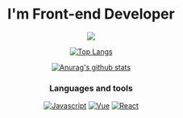 <h1 align=center>I'm Front-end Developer</h1>
<div align=center><a href=https://www.codewars.com/users/xirade><img src=https://www.codewars.com/users/xirade/badges/large></a></div>

<p align=center><a href="https://github.com/xirade?tab=repositories"><img src="https://camo.githubusercontent.com/83fa125a4bc0925b61eabd3ce99f8fdf0f200a46e82371e3c12e4f61e1959518/68747470733a2f2f6769746875622d726561646d652d73746174732e76657263656c2e6170702f6170692f746f702d6c616e67732f3f757365726e616d653d586972616465266c61796f75743d636f6d70616374" alt="Top Langs" data-canonical-src="https://github-readme-stats.vercel.app/api/top-langs/?username=Xirade&amp;layout=compact" style="max-width:100%;"></a></p>

<p align=center><a target="_blank" rel="noopener noreferrer" href="https://camo.githubusercontent.com/f440e14358fc083bfcd1445eb925a36fbaf3839646e7f6475a4441a9f75e5566/68747470733a2f2f6769746875622d726561646d652d73746174732e76657263656c2e6170702f6170693f757365726e616d653d5869726164652673686f775f69636f6e733d74727565267468656d653d6d65726b6f"><img src="https://camo.githubusercontent.com/f440e14358fc083bfcd1445eb925a36fbaf3839646e7f6475a4441a9f75e5566/68747470733a2f2f6769746875622d726561646d652d73746174732e76657263656c2e6170702f6170693f757365726e616d653d5869726164652673686f775f69636f6e733d74727565267468656d653d6d65726b6f" alt="Anurag's github stats" data-canonical-src="https://github-readme-stats.vercel.app/api?username=Xirade&amp;show_icons=true&amp;theme=merko" style="max-width:100%;"></a></p>

<h3 align=center>Languages and tools</h3>
<div align=center>
<p><a target="_blank" rel="noopener noreferrer" href="https://camo.githubusercontent.com/252e69d43fcedf5295000652cacc09f52462085b60d44cc4fa44d056a89e4708/68747470733a2f2f696d672e736869656c64732e696f2f62616467652f2d4a6176617363726970742d3137323732373f7374796c653d666f722d7468652d6261646765266c6f676f3d4a617661736372697074266c6f676f436f6c6f723d433345344544"><img src="https://camo.githubusercontent.com/252e69d43fcedf5295000652cacc09f52462085b60d44cc4fa44d056a89e4708/68747470733a2f2f696d672e736869656c64732e696f2f62616467652f2d4a6176617363726970742d3137323732373f7374796c653d666f722d7468652d6261646765266c6f676f3d4a617661736372697074266c6f676f436f6c6f723d433345344544" alt="Javascript" data-canonical-src="https://img.shields.io/badge/-Javascript-172727?style=for-the-badge&amp;logo=Javascript&amp;logoColor=C3E4ED" style="max-width:100%;"></a>
<a target="_blank" rel="noopener noreferrer" href="https://camo.githubusercontent.com/92bae054f79c93f00a68c335044b1e1187d0e8b057a696659b8a68dba433245d/68747470733a2f2f696d672e736869656c64732e696f2f62616467652f2d5675652d3137323732373f7374796c653d666f722d7468652d6261646765266c6f676f3d56266c6f676f436f6c6f723d354639454130"><img src="https://camo.githubusercontent.com/92bae054f79c93f00a68c335044b1e1187d0e8b057a696659b8a68dba433245d/68747470733a2f2f696d672e736869656c64732e696f2f62616467652f2d5675652d3137323732373f7374796c653d666f722d7468652d6261646765266c6f676f3d56266c6f676f436f6c6f723d354639454130" alt="Vue" data-canonical-src="https://img.shields.io/badge/-Vue-172727?style=for-the-badge&amp;logo=V&amp;logoColor=5F9EA0" style="max-width:100%;"></a>
<a target="_blank" rel="noopener noreferrer" href="https://camo.githubusercontent.com/65a524cafb423cd85fdb6aae782922efcd037447133c647edd7a80535f8b8d39/68747470733a2f2f696d672e736869656c64732e696f2f62616467652f2d52656163742d3137323732373f7374796c653d666f722d7468652d6261646765266c6f676f3d7265616374266c6f676f436f6c6f723d343243304642"><img src="https://camo.githubusercontent.com/65a524cafb423cd85fdb6aae782922efcd037447133c647edd7a80535f8b8d39/68747470733a2f2f696d672e736869656c64732e696f2f62616467652f2d52656163742d3137323732373f7374796c653d666f722d7468652d6261646765266c6f676f3d7265616374266c6f676f436f6c6f723d343243304642" alt="React" data-canonical-src="https://img.shields.io/badge/-React-172727?style=for-the-badge&amp;logo=react&amp;logoColor=42C0FB" style="max-width:100%;"></a></p>
</div>
